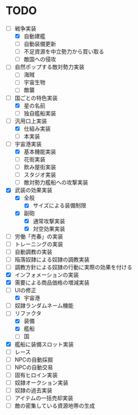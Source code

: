 # TODO

- [ ] 戦争実装
    - [x] 自動建艦
    - [ ] 自動装備更新
    - [ ] 不足資源を中立勢力から買い取る
    - [ ] 敵国への侵攻
- [ ] 自然ポップする敵対勢力実装
    - [ ] 海賊
    - [ ] 宇宙生物
    - [ ] 敵襲
- [ ] 国ごとの特色実装
    - [x] 星の名前
    - [ ] 独自艦船実装
- [ ] 汎用口上実装
    - [x] 仕組み実装
    - [ ] 本実装
- [ ] 宇宙港実装
    - [x] 基本機能実装
    - [ ] 花街実装
    - [ ] 飲み屋街実装
    - [ ] スタジオ実装
    - [ ] 敵対勢力艦船への攻撃実装
- [X] 武装の効果実装
    - [X] 全般
        - [X] サイズによる装備制限
    - [X] 副砲
        - [x] 通常攻撃実装
        - [X] 対空効果実装
- [ ] 労働「売春」の実装
- [ ] トレーニングの実装
- [ ] 自動調教の実装
- [ ] 陥落奴隷による奴隷の調教実装
- [ ] 調教方針による奴隷の行動に実際の効果を付ける
- [x] インフォメーションの実装
- [x] 需要による商品価格の増減実装
- [ ] UIの修正
    - [x] 宇宙港
- [ ] 奴隷ランダムネーム機能
- [ ] リファクタ
    - [X] 装備
    - [X] 艦船
    - [ ] 国
- [x] 艦船に装備スロット実装
- [ ] レース
- [ ] NPCの自動採掘
- [ ] NPCの自動交易
- [ ] 固有ヒロイン実装
- [ ] 奴隷オークション実装
- [ ] 奴隷の過去実装
- [ ] アイテムの一括売却実装
- [ ] 敵の密集している資源地帯の生成
